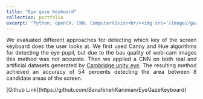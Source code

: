 ```yaml
---
title: "Eye gaze keyboard"
collection: portfolio
excerpt: "Python, openCV, CNN, ComputerVision<br/><img src='/images/gaze.png' >"
---
```

<p align="justify"> We evaluated different approaches for detecting which key of the screen keyboard does the user looks at. We first used Canny and Hue algorithms for detecting the eye pupil, but due to the bas quality of web-cam images this method was not accurate.
Then we applied a CNN on both real and artificial datasets generated by <a href="https://www.cl.cam.ac.uk/research/rainbow/projects/unityeyes/">Cambridge unity eye</a>. The resulting method achieved an accuracy of 54 percents detecting the area between 8 candidate areas of the screen. </p>
[Github Link](https://github.com/BanafshehKarimian/EyeGazeKeyboard)